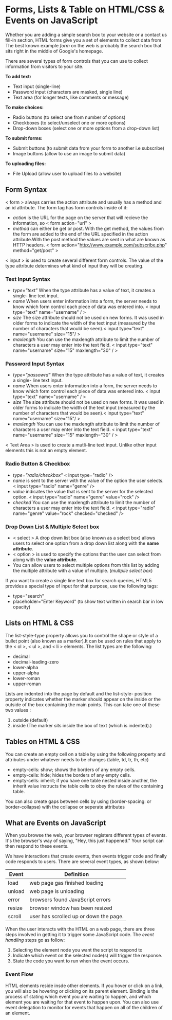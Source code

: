 # Forms, Lists & Table on HTML/CSS & Events on JavaScript

Whether you are adding a simple search box to your website or a contact us fill-in section, HTML forms give you a set of elements to collect data from The best known example *form* on the web is probably the search box that sits right in the middle of Google's homepage.

There are several types of form controls that you can use to collect information from visitors to your site.

**To add text:**

- Text input (single-line)
- Password input (characters are masked, single line)
- Text area (for longer texts, like comments or message)

**To make choices:**

- Radio buttons (to select one from number of options)
- Checkboxes (to select/unselect one or more options)
- Drop-down boxes (select one or more options from a drop-down list)

**To submit forms:**

- Submit buttons (to submit data from your form to another i.e subscribe)
- Image buttons (allow to use an image to submit data)

**To uploading files:**

- File Upload (allow user to upload files to a website)

## Form Syntax

< form > always carries the action attribute and usually has a method and an id attribute. The form tag has form controls inside of it:

- *action* is the URL for the page on the server that will recieve the information, so < form action="url" >
- *method* can either be get or post. With the get method, the values from the form are added to
the end of the URL specified in the action attribute.With the post method the values are sent in what are known as HTTP headers. < form action="http://www.example.com/subscribe.php" method="get/post" >

< input > is used to create several different form controls. The value of the type attribute determines what kind of input they will be creating.

### Text Input Syntax

- *type="text"* When the type attribute has a value of text, it creates a single- line text input.
- *name* When users enter information into a form, the server needs to know which form control each piece of data was entered into. < input type="text" name="username" / >
- *size* The size attribute should not be used on new forms. It was used in older forms to indicate the width of the text input (measured by the number of characters that would be seen).< input type="text" name="username" size="15"/ >
- *maxlength* You can use the maxlength attribute to limit the number of characters a user may enter into the text field. < input type="text" name="username" size="15" maxlength="30" / >

### Password Input Syntax

- *type="passowrd"* When the type attribute has a value of text, it creates a single- line text input.
- *name* When users enter information into a form, the server needs to know which form control each piece of data was entered into. < input type="text" name="username" / >
- *size* The size attribute should not be used on new forms. It was used in older forms to indicate the width of the text input (measured by the number of characters that would be seen).< input type="text" name="username" size="15"/ >
- *maxlength* You can use the maxlength attribute to limit the number of characters a user may enter into the text field. < input type="text" name="username" size="15" maxlength="30" / >

< Text Area > is used to create a mutli-line
text input. Unlike other input elements this is not an empty element.

### Radio Button & Checkbox

- *type="radio/checkbox"* < input type="radio"  />
- *name* is sent to the server with the value of the option the user selects. < input type="radio" name="genre" />
- *value* indicates the value that is sent to the server for the selected option. < input type="radio" name="genre" value="rock" />
- *checked* You can use the maxlength attribute to limit the number of characters a user may enter into the text field.  < input type="radio" name="genre" value="rock" checked="checked" />

### Drop Down List & Multiple Select box

- < select > A drop down list box (also known as a select box) allows users to select one option from a drop down list along with the **name attribute**.
- < option > is used to specify the options that the user can select from along with the **value attribute**.
- You can allow users to select multiple options from this list by adding the multiple attribute with a value of multiple. (*multplie select box*)

If you want to create a single line text box for search queries, HTML5 provides a special type of input for that purpose, use the following tags:

- type="search"
- placeholder="Enter Keyword" (to show text written in search bar in low opacity)

## Lists on HTML & CSS

The list-style-type property allows you to control the shape or style of a bullet point (also known as a marker).It can be used on rules that apply to the < ol >, < ul >, and < li > elements. The list types are the following:

- decimal
- decimal-leading-zero
- lower-alpha
- upper-alpha
- lower-roman
- upper-roman

Lists are indented into the page by default and the list-style- position property indicates whether the marker should appear on the inside or the outside of the box containing the main points. This can take one of these two values :

1. outside (default)
2. inside (The marker sits inside the box of text (which is indented).)

## Tables on HTML & CSS

You can create an empty cell on a table by using the following property and attributes under whatever needs to be changes (table, td, tr, th, etc)

- empty-cells: show; shows the borders of any empty cells.
- empty-cells: hide; hides the borders of any empty cells.
- empty-cells: inherit; if you have one table nested inside another, the inherit value instructs the table cells to obey the rules of the containing table.

You can also create gaps between cells by using (border-spacing: or border-collapse) with the collapse or seperate attributes

## What are Events on JavaScript

When you browse the web, your browser registers different types of events. It's the browser's way of saying, "Hey, this just happened." Your script can then respond to these events.

We have interactions that create events, then events trigger code and finally code responds to users. There are several event types, as shown below:

Event | Definition
------|-----------
load | web page gas finished loading
unload | web page is unloading
error | browsers found JavaScript errors
resize | browser window has been resized
scroll | user has scrolled up or down the page.

When the user interacts with the HTML on a web page, there are three steps involved in getting it to trigger some JavaScript code. The *event handling* steps go as follow:

1. Selecting the element node you want the script to respond to
2. Indicate which event on the selected node(s) will trigger the response.
3. State the code you want to run when the event occurs.

### Event Flow

HTML elements reside insde other elements. If you hover or click on a link, you will also be hovering or clicking on its parent element.
Binding is the process of stating which event you are waiting to happen, and which element you are waiting for that event to happen upon. You can also use event delegation to monitor for events that happen on all of the children of an element.
